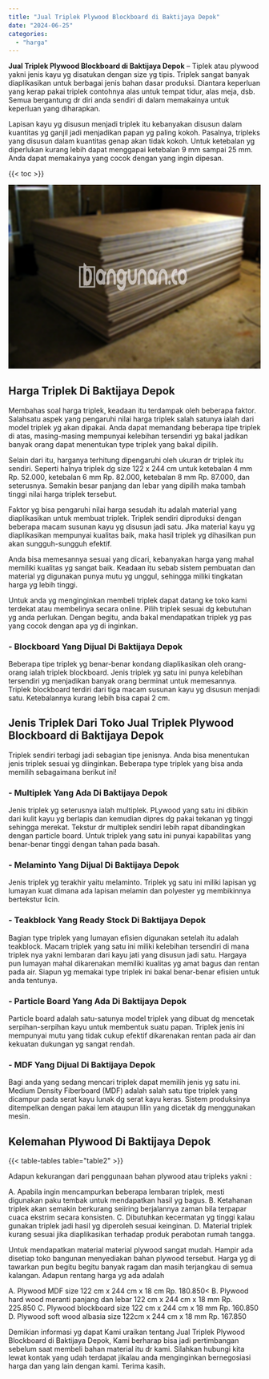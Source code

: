 ```yaml
---
title: "Jual Triplek Plywood Blockboard di Baktijaya Depok"
date: "2024-06-25"
categories: 
  - "harga"
---
```


**Jual Triplek Plywood Blockboard di Baktijaya Depok** – Tiplek atau plywood yakni jenis kayu yg disatukan dengan size yg tipis. Triplek sangat banyak diaplikasikan untuk berbagai jenis bahan dasar produksi. Diantara keperluan yang kerap pakai triplek contohnya alas untuk tempat tidur, alas meja, dsb. Semua bergantung dr diri anda sendiri di dalam memakainya untuk keperluan yang diharapkan.

Lapisan kayu yg disusun menjadi triplek itu kebanyakan disusun dalam kuantitas yg ganjil jadi menjadikan papan yg paling kokoh. Pasalnya, tripleks yang disusun dalam kuantitas genap akan tidak kokoh. Untuk ketebalan yg diperlukan kurang lebih dapat menggapai ketebalan 9 mm sampai 25 mm. Anda dapat memakainya yang cocok dengan yang ingin dipesan.

{{< toc >}}

![Jual Triplek Plywood Blockboard di Baktijaya Depok](/images/jual-triplek-murah-18.png)

## Harga Triplek Di Baktijaya Depok

Membahas soal harga triplek, keadaan itu terdampak oleh beberapa faktor. Salahsatu aspek yang pengaruhi nilai harga triplek salah satunya ialah dari model triplek yg akan dipakai. Anda dapat memandang beberapa tipe triplek di atas, masing-masing mempunyai kelebihan tersendiri yg bakal jadikan banyak orang dapat menentukan type triplek yang bakal dipilih.

Selain dari itu, harganya terhitung dipengaruhi oleh ukuran dr triplek itu sendiri. Seperti halnya triplek dg size 122 x 244 cm untuk ketebalan 4 mm Rp. 52.000, ketebalan 6 mm Rp. 82.000, ketebalan 8 mm Rp. 87.000, dan seterusnya. Semakin besar panjang dan lebar yang dipilih maka tambah tinggi nilai harga triplek tersebut.

Faktor yg bisa pengaruhi nilai harga sesudah itu adalah material yang diaplikasikan untuk membuat triplek. Triplek sendiri diproduksi dengan beberapa macam susunan kayu yg disusun jadi satu. Jika material kayu yg diaplikasikan mempunyai kualitas baik, maka hasil triplek yg dihasilkan pun akan sungguh-sungguh efektif.

Anda bisa memesannya sesuai yang dicari, kebanyakan harga yang mahal memiliki kualitas yg sangat baik. Keadaan itu sebab sistem pembuatan dan material yg digunakan punya mutu yg unggul, sehingga miliki tingkatan harga yg lebih tinggi.

Untuk anda yg menginginkan membeli triplek dapat datang ke toko kami terdekat atau membelinya secara online. Pilih triplek sesuai dg kebutuhan yg anda perlukan. Dengan begitu, anda bakal mendapatkan triplek yg pas yang cocok dengan apa yg di inginkan.

### \- Blockboard Yang Dijual Di Baktijaya Depok

Beberapa tipe triplek yg benar-benar kondang diaplikasikan oleh orang-orang ialah triplek blockboard. Jenis triplek yg satu ini punya kelebihan tersendiri yg menjadikan banyak orang berminat untuk memesannya. Triplek blockboard terdiri dari tiga macam susunan kayu yg disusun menjadi satu. Ketebalannya kurang lebih bisa capai 2 cm.

## Jenis Triplek Dari Toko Jual Triplek Plywood Blockboard di Baktijaya Depok

Triplek sendiri terbagi jadi sebagian tipe jenisnya. Anda bisa menentukan jenis triplek sesuai yg diinginkan. Beberapa type triplek yang bisa anda memilih sebagaimana berikut ini!

### \- Multiplek Yang Ada Di Baktijaya Depok

Jenis triplek yg seterusnya ialah multiplek. PLywood yang satu ini dibikin dari kulit kayu yg berlapis dan kemudian dipres dg pakai tekanan yg tinggi sehingga merekat. Tekstur dr multiplek sendiri lebih rapat dibandingkan dengan particle board. Untuk triplek yang satu ini punyai kapabilitas yang benar-benar tinggi dengan tahan pada basah.

### \- Melaminto Yang Dijual Di Baktijaya Depok

Jenis triplek yg terakhir yaitu melaminto. Triplek yg satu ini miliki lapisan yg lumayan kuat dimana ada lapisan melamin dan polyester yg membikinnya bertekstur licin.

### \- Teakblock Yang Ready Stock Di Baktijaya Depok

Bagian type triplek yang lumayan efisien digunakan setelah itu adalah teakblock. Macam triplek yang satu ini miliki kelebihan tersendiri di mana triplek nya yakni lembaran dari kayu jati yang disusun jadi satu. Hargaya pun lumayan mahal dikarenakan memiliki kualitas yg amat bagus dan rentan pada air. Siapun yg memakai type triplek ini bakal benar-benar efisien untuk anda tentunya.

### \- Particle Board Yang Ada Di Baktijaya Depok

Particle board adalah satu-satunya model triplek yang dibuat dg mencetak serpihan-serpihan kayu untuk membentuk suatu papan. Triplek jenis ini mempunyai mutu yang tidak cukup efektif dikarenakan rentan pada air dan kekuatan dukungan yg sangat rendah.

### \- MDF Yang Dijual Di Baktijaya Depok

Bagi anda yang sedang mencari triplek dapat memilih jenis yg satu ini. Medium Density Fiberboard (MDF) adalah salah satu tipe triplek yang dicampur pada serat kayu lunak dg serat kayu keras. Sistem produksinya ditempelkan dengan pakai lem ataupun lilin yang dicetak dg menggunakan mesin.

## Kelemahan Plywood Di Baktijaya Depok

{{< table-tables table="table2" >}}

Adapun kekurangan dari penggunaan bahan plywood atau tripleks yakni :

A. Apabila ingin mencampurkan beberapa lembaran triplek, mesti digunakan paku tembak untuk mendapatkan hasil yg bagus. B. Ketahanan triplek akan semakin berkurang seiiring berjalannya zaman bila terpapar cuaca ekstrim secara konsisten. C. Dibutuhkan kecermatan yg tinggi kalau gunakan triplek jadi hasil yg diperoleh sesuai keinginan. D. Material triplek kurang sesuai jika diaplikasikan terhadap produk perabotan rumah tangga.

Untuk mendapatkan material material plywood sangat mudah. Hampir ada disetiap toko bangunan menyediakan bahan plywood tersebut. Harga yg di tawarkan pun begitu begitu banyak ragam dan masih terjangkau di semua kalangan. Adapun rentang harga yg ada adalah

A. Plywood MDF size 122 cm x 244 cm x 18 cm Rp. 180.850< B. Plywood hard wood meranti panjang dan lebar 122 cm x 244 cm x 18 mm Rp. 225.850 C. Plywood blockboard size 122 cm x 244 cm x 18 mm Rp. 160.850 D. Plywood soft wood albasia size 122cm x 244 cm x 18 mm Rp. 167.850

Demikian informasi yg dapat Kami uraikan tentang Jual Triplek Plywood Blockboard di Baktijaya Depok, Kami berharap bisa jadi pertimbangan sebelum saat membeli bahan material itu dr kami. Silahkan hubungi kita lewat kontak yang udah terdapat jikalau anda menginginkan bernegosiasi harga dan yang lain dengan kami. Terima kasih.
